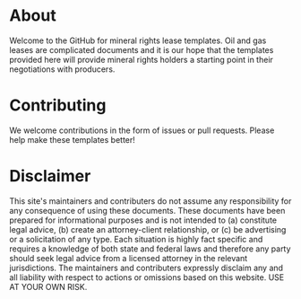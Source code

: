 About
======================

Welcome to the GitHub for mineral rights lease templates.  Oil and gas leases are complicated documents and it is our hope that the templates provided here will provide mineral rights holders a starting point in their negotiations with producers.  

Contributing
============

We welcome contributions in the form of issues or pull requests.  Please help make these templates better!

Disclaimer
==========

This site's maintainers and contributers do not assume any responsibility for any consequence of using these documents. These documents have been prepared for informational purposes and is not intended to (a) constitute legal advice, (b) create an attorney-client relationship, or (c) be advertising or a solicitation of any type. Each situation is highly fact specific and requires a knowledge of both state and federal laws and therefore any party should seek legal advice from a licensed attorney in the relevant jurisdictions. The maintainers and contributers expressly disclaim any and all liability with respect to actions or omissions based on this website.  USE AT YOUR OWN RISK.